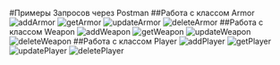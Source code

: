 #Примеры Запросов через Postman
##Работа с классом Armor
![addArmor](https://github.com/Nexnon/SimpleRPG/assets/78252490/2a72f3ed-e8e3-4a5c-a27e-a0a2fb870fc2)
![getArmor](https://github.com/Nexnon/SimpleRPG/assets/78252490/3283e400-6c88-4758-92a0-48ceda4ff9b5)
![updateArmor](https://github.com/Nexnon/SimpleRPG/assets/78252490/717db0d9-ee96-462e-96a5-8b9eace76385)
![deleteArmor](https://github.com/Nexnon/SimpleRPG/assets/78252490/896bafcd-f817-4d1b-bcb1-78521422cc5c)
##Работа с классом Weapon
![addWeapon](https://github.com/Nexnon/SimpleRPG/assets/78252490/2a33367c-c3f4-48cd-8e2c-1aff51989eb6)
![getWeapon](https://github.com/Nexnon/SimpleRPG/assets/78252490/0e151920-39e7-402d-80c7-8c3ded3d29a3)
![updateWeapon](https://github.com/Nexnon/SimpleRPG/assets/78252490/cc11b024-2371-4e34-bed4-165ef0c5a459)
![deleteWeapon](https://github.com/Nexnon/SimpleRPG/assets/78252490/2710a29c-cf15-41ec-a43d-67a009263873)
##Работа с классом Player
![addPlayer](https://github.com/Nexnon/SimpleRPG/assets/78252490/3a79c7f5-9c6f-4408-b9ba-375f54e6e419)
![getPlayer](https://github.com/Nexnon/SimpleRPG/assets/78252490/70a33385-81f4-4b82-bb95-ce025ef6a347)
![updatePlayer](https://github.com/Nexnon/SimpleRPG/assets/78252490/27f2663b-34d5-494c-a3c2-6df445e71437)
![deletePlayer](https://github.com/Nexnon/SimpleRPG/assets/78252490/0e726bcf-6f4c-4bc5-a0d2-863ae1217651)

